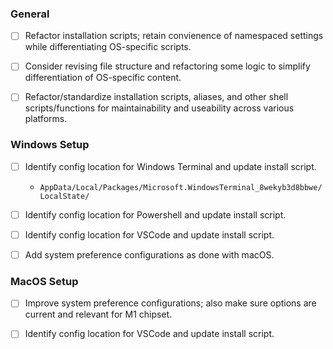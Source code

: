 ### General

- [ ] Refactor installation scripts; retain convienence of namespaced settings while differentiating OS-specific scripts.

- [ ] Consider revising file structure and refactoring some logic to simplify differentiation of OS-specific content.

- [ ] Refactor/standardize installation scripts, aliases, and other shell scripts/functions for maintainability and useability across various platforms.

### Windows Setup

- [ ] Identify config location for Windows Terminal and update install script.

  - `AppData/Local/Packages/Microsoft.WindowsTerminal_8wekyb3d8bbwe/LocalState/`

- [ ] Identify config location for Powershell and update install script.

- [ ] Identify config location for VSCode and update install script.

- [ ] Add system preference configurations as done with macOS.

### MacOS Setup

- [ ] Improve system preference configurations; also make sure options are current and relevant for M1 chipset.

- [ ] Identify config location for VSCode and update install script.
